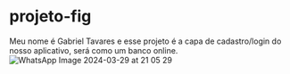 # projeto-fig
Meu nome é Gabriel Tavares e esse projeto é a capa de cadastro/login do nosso aplicativo, será como um banco online.
![WhatsApp Image 2024-03-29 at 21 05 29](https://github.com/Gabriel-star09/projeto-fig/assets/72799285/f06ad54c-b554-44e1-bd38-45af6b0b9955)

